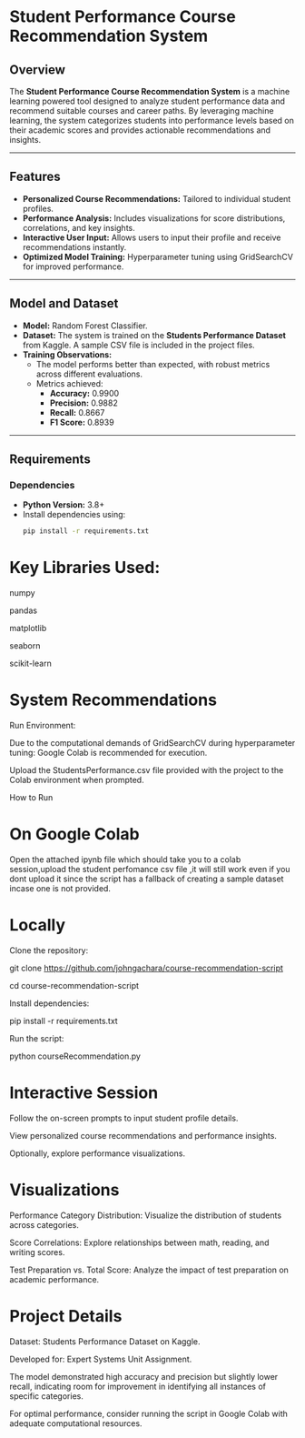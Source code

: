 # **Student Performance Course Recommendation System**

## **Overview**
The **Student Performance Course Recommendation System** is a machine learning powered tool designed to analyze student performance data and recommend suitable courses and career paths. By leveraging machine learning, the system categorizes students into performance levels based on their academic scores and provides actionable recommendations and insights.

---

## **Features**
- **Personalized Course Recommendations:** Tailored to individual student profiles.
- **Performance Analysis:** Includes visualizations for score distributions, correlations, and key insights.
- **Interactive User Input:** Allows users to input their profile and receive recommendations instantly.
- **Optimized Model Training:** Hyperparameter tuning using GridSearchCV for improved performance.

---

## **Model and Dataset**
- **Model:** Random Forest Classifier.
- **Dataset:** The system is trained on the **Students Performance Dataset** from Kaggle. A sample CSV file is included in the project files.
- **Training Observations:** 
  - The model performs better than expected, with robust metrics across different evaluations.
  - Metrics achieved:
    - **Accuracy:** 0.9900
    - **Precision:** 0.9882
    - **Recall:** 0.8667
    - **F1 Score:** 0.8939

---

## **Requirements**
### **Dependencies**
- **Python Version:** 3.8+
- Install dependencies using:
  ```bash
  pip install -r requirements.txt
  
# Key Libraries Used:


numpy

pandas

matplotlib

seaborn

scikit-learn

# System Recommendations
Run Environment: 

Due to the computational demands of GridSearchCV during hyperparameter tuning:
Google Colab is recommended for execution.

Upload the StudentsPerformance.csv file provided with the project to the Colab environment when prompted.

How to Run

# On Google Colab
Open the attached ipynb file which should take you to a colab session,upload the student perfomance csv file ,it will still work even if you dont upload it since the script has a fallback of creating a sample dataset incase one is not provided.

# Locally

Clone the repository:

git clone https://github.com/johngachara/course-recommendation-script

cd course-recommendation-script

Install dependencies:

pip install -r requirements.txt

Run the script:

python courseRecommendation.py

# Interactive Session

Follow the on-screen prompts to input student profile details.

View personalized course recommendations and performance insights.

Optionally, explore performance visualizations.

# Visualizations

Performance Category Distribution: Visualize the distribution of students across categories.

Score Correlations: Explore relationships between math, reading, and writing scores.

Test Preparation vs. Total Score: Analyze the impact of test preparation on academic performance.

# Project Details

Dataset: Students Performance Dataset on Kaggle.

Developed for: Expert Systems Unit Assignment.

The model demonstrated high accuracy and precision but slightly lower recall, indicating room for improvement in identifying all instances of specific categories.

For optimal performance, consider running the script in Google Colab with adequate computational resources.

